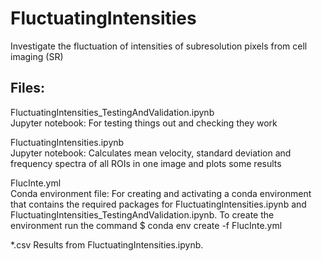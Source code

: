 # FluctuatingIntensities
Investigate the fluctuation of intensities of subresolution pixels from cell imaging (SR)

## Files:
FluctuatingIntensities_TestingAndValidation.ipynb  
Jupyter notebook: For testing things out and checking they work  

FluctuatingIntensities.ipynb  
Jupyter notebook: Calculates mean velocity, standard deviation and frequency spectra of all ROIs in one image and plots some results  

FlucInte.yml  
Conda environment file: For creating and activating a conda environment that contains the required packages for FluctuatingIntensities.ipynb and FluctuatingIntensities_TestingAndValidation.ipynb. To create the environment run the command
$ conda env create -f FlucInte.yml  

*.csv
Results from FluctuatingIntensities.ipynb.

